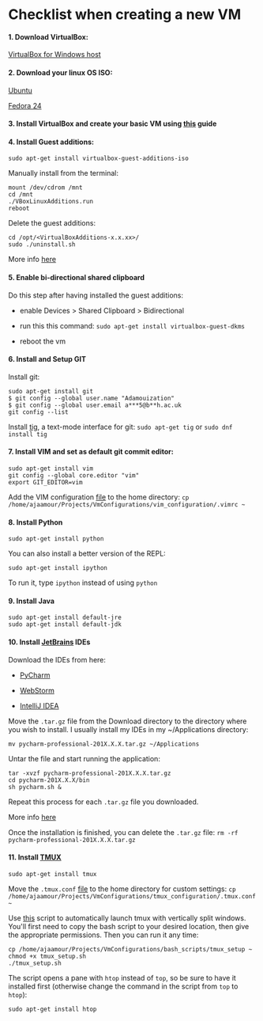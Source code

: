# Checklist when creating a new VM

#### 1. Download VirtualBox:
[VirtualBox for Windows host](https://www.virtualbox.org/wiki/Downloads)


#### 2. Download your linux OS ISO:
[Ubuntu](https://www.ubuntu.com/download/desktop)

[Fedora 24](http://www.tejasbarot.com/2016/06/22/download-fedora-24-final-cd-dvd-iso-32-bit-x86_64/)


#### 3. Install VirtualBox and create your basic VM using [this](https://www.wikihow.com/Install-Ubuntu-on-VirtualBox) guide


#### 4. Install Guest additions:

`sudo apt-get install virtualbox-guest-additions-iso`

Manually install from the terminal:

```
mount /dev/cdrom /mnt
cd /mnt
./VBoxLinuxAdditions.run
reboot
```

Delete the guest additions:

```
cd /opt/<VirtualBoxAdditions-x.x.xx>/
sudo ./uninstall.sh
```

More info [here](https://askubuntu.com/a/22745)


#### 5. Enable bi-directional shared clipboard

Do this step after having installed the guest additions:

* enable Devices > Shared Clipboard > Bidirectional

* run this this command: `sudo apt-get install virtualbox-guest-dkms`

* reboot the vm


#### 6. Install and Setup **GIT**

Install git:
```
sudo apt-get install git
$ git config --global user.name "Adamouization"
$ git config --global user.email a***5@b**h.ac.uk
git config --list
```

Install [tig](https://github.com/jonas/tig), a text-mode interface for git:
`sudo apt-get tig`
or
`sudo dnf install tig`


#### 7. Install VIM and set as default git commit editor:

```
sudo apt-get install vim
git config --global core.editor "vim"
export GIT_EDITOR=vim
```

Add the VIM configuration [file](https://github.com/Adamouization/vm-configurations/blob/master/vim_configuration/.vimrc) to the home directory: `cp /home/ajaamour/Projects/VmConfigurations/vim_configuration/.vimrc ~`


#### 8. Install Python

`sudo apt-get install python`

You can also install a better version of the REPL:

`sudo apt-get install ipython`

To run it, type `ipython` instead of using `python`


#### 9. Install Java

```
sudo apt-get install default-jre
sudo apt-get install default-jdk
```


#### 10. Install [JetBrains](https://www.jetbrains.com/) IDEs

Download the IDEs from here:

* [PyCharm](https://www.jetbrains.com/pycharm/download/#section=linux)

* [WebStorm](https://www.jetbrains.com/webstorm/download/#section=linux)

* [IntelliJ IDEA](https://www.jetbrains.com/idea/download/#section=linux)

Move the `.tar.gz` file from the Download directory to the directory where you wish to install. I usually install my IDEs in my ~/Applications directory:

`mv pycharm-professional-201X.X.X.tar.gz ~/Applications`

Untar the file and start running the application:

```
tar -xvzf pycharm-professional-201X.X.X.tar.gz
cd pycharm-201X.X.X/bin
sh pycharm.sh &
```

Repeat this process for each `.tar.gz` file you downloaded.

More info [here](https://www.lifewire.com/how-to-install-the-pycharm-python-ide-in-linux-4091033)

Once the installation is finished, you can delete the `.tar.gz` file: `rm -rf pycharm-professional-201X.X.X.tar.gz`


#### 11. Install [TMUX](https://github.com/tmux/tmux/wiki)

`sudo apt-get install tmux`

Move the `.tmux.conf` [file](https://github.com/Adamouization/vm-configurations/blob/master/tmux_configuration/tmux.conf) to the home directory for custom settings: `cp /home/ajaamour/Projects/VmConfigurations/tmux_configuration/.tmux.conf ~`

Use [this]() script to automatically launch tmux with vertically split windows. You'll first need to copy the bash script to your desired location, then give the appropriate permissions. Then you can run it any time:

```
cp /home/ajaamour/Projects/VmConfigurations/bash_scripts/tmux_setup ~
chmod +x tmux_setup.sh
./tmux_setup.sh
```

The script opens a pane with `htop` instead of `top`, so be sure to have it installed first (otherwise change the command in the script from `top` to `htop`): 

```
sudo apt-get install htop
```
